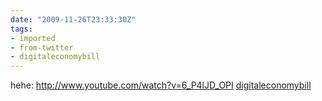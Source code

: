 ```yaml
---
date: "2009-11-26T23:33:30Z"
tags:
- imported
- from-twitter
- digitaleconomybill
---
```

hehe: http://www.youtube.com/watch?v=6_P4lJD_OPI [digitaleconomybill](/tags/digitaleconomybill)
